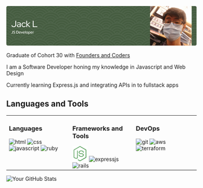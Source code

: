 ![banner](./assets/Banners/github-jsdev-banner.png)

<!-- [![LinkedIn](https://img.shields.io/badge/LinkedIn-Connect-blue)](https://www.linkedin.com/in/your-linkedin-profile) -->

Graduate of Cohort 30 with [Founders and Coders](https://www.foundersandcoders.com/)

I am a Software Developer honing my knowledge in Javascript and Web Design

Currently learning Express.js and integrating APIs in to fullstack apps

## Languages and Tools

<table>
    <tr width="100%">
        <td width="33%" valign="top">
            <h3>Languages</h3>
            <div>  
                <img width="40px" height="40px" alt="html" src="https://cdn.jsdelivr.net/gh/devicons/devicon/icons/html5/html5-original.svg" />
                <img width="40px" height="40px" alt="css" src="https://cdn.jsdelivr.net/gh/devicons/devicon/icons/css3/css3-original.svg" />
                <img width="40px" height="40px" alt="javascript" src="https://cdn.jsdelivr.net/gh/devicons/devicon/icons/javascript/javascript-original.svg" />
                <img width="20%" height="40px" alt="ruby" src="https://cdn.jsdelivr.net/gh/devicons/devicon/icons/ruby/ruby-original.svg" />
            </div>
        </td>
        <td width="33%" valign="top">
            <h3>Frameworks and Tools</h3>
            <div>  
                <img width="40px" height="40px" alt="nodejs" src="./assets/icons/nodejs-icon.png" />
                <img width="40px" height="40px" alt="expressjs" src="https://cdn.jsdelivr.net/gh/devicons/devicon@latest/icons/express/express-original.svg" />
                <img width="40px" height="40px" alt="rails" src="https://cdn.jsdelivr.net/gh/devicons/devicon@latest/icons/rails/rails-original-wordmark.svg" />
            </div>
        </td>
        <td width="33%" valign="top">
            <h3>DevOps</h3>
            <div>  
                <img width="40px" height="40px" alt="git" src="https://cdn.jsdelivr.net/gh/devicons/devicon@latest/icons/git/git-original.svg" />
                <img width="40px" height="40px" alt="aws" src="https://cdn.jsdelivr.net/gh/devicons/devicon@latest/icons/amazonwebservices/amazonwebservices-original-wordmark.svg" />
                <img width="40px" height="40px" alt="terraform" src="https://cdn.jsdelivr.net/gh/devicons/devicon@latest/icons/terraform/terraform-original.svg" />
            </div>
        </td>
    </tr>
</table>

<!-- ## 📊 GitHub Stats -->

![Your GitHub Stats](https://github-readme-stats.vercel.app/api?username=department19&show_icons=true&count_private=true&hide=contribs,issues&theme=radical)

<!-- Attributions -->
<!-- <a href="https://www.flaticon.com/free-icons/node" title="node icons">Node icons created by pocike - Flaticon</a> -->